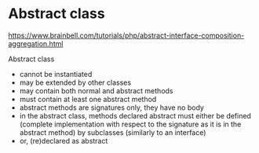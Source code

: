 # Abstract class

https://www.brainbell.com/tutorials/php/abstract-interface-composition-aggregation.html

Abstract class
- cannot be instantiated
- may be extended by other classes
- may contain both normal and abstract methods
- must contain at least one abstract method
- abstract methods are signatures only, they have no body
- in the abstract class, methods declared abstract must either be defined (complete implementation with respect to the signature as it is in the abstract method) by subclasses (similarly to an interface)
- or, (re)declared as abstract
